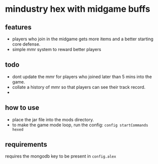 # mindustry hex with midgame buffs

## features

- players who join in the midgame gets more items and a better starting core defense.
- simple mmr system to reward better players

## todo

- dont update the mmr for players who joined later than 5 mins into the game.
- collate a history of mmr so that players can see their track record.
- 

## how to use

- place the jar file into the mods directory.
- to make the game mode loop, run the config: `config startCommands hexed`


## requirements

requires the mongodb key to be present in `config.alex`
